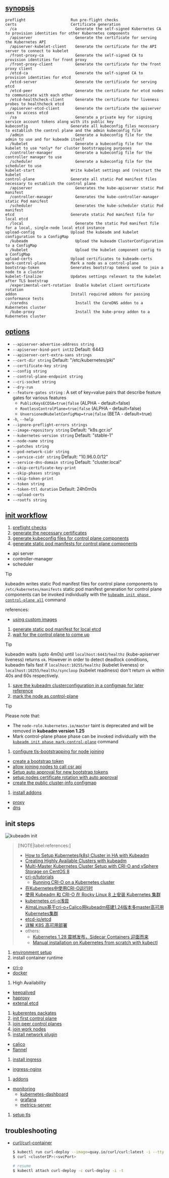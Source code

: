 ## [synopsis](https://kubernetes.io/docs/reference/setup-tools/kubeadm/kubeadm-init/#synopsis)
```
preflight                    Run pre-flight checks
certs                        Certificate generation
  /ca                          Generate the self-signed Kubernetes CA to provision identities for other Kubernetes components
  /apiserver                   Generate the certificate for serving the Kubernetes API
  /apiserver-kubelet-client    Generate the certificate for the API server to connect to kubelet
  /front-proxy-ca              Generate the self-signed CA to provision identities for front proxy
  /front-proxy-client          Generate the certificate for the front proxy client
  /etcd-ca                     Generate the self-signed CA to provision identities for etcd
  /etcd-server                 Generate the certificate for serving etcd
  /etcd-peer                   Generate the certificate for etcd nodes to communicate with each other
  /etcd-healthcheck-client     Generate the certificate for liveness probes to healthcheck etcd
  /apiserver-etcd-client       Generate the certificate the apiserver uses to access etcd
  /sa                          Generate a private key for signing service account tokens along with its public key
kubeconfig                   Generate all kubeconfig files necessary to establish the control plane and the admin kubeconfig file
  /admin                       Generate a kubeconfig file for the admin to use and for kubeadm itself
  /kubelet                     Generate a kubeconfig file for the kubelet to use *only* for cluster bootstrapping purposes
  /controller-manager          Generate a kubeconfig file for the controller manager to use
  /scheduler                   Generate a kubeconfig file for the scheduler to use
kubelet-start                Write kubelet settings and (re)start the kubelet
control-plane                Generate all static Pod manifest files necessary to establish the control plane
  /apiserver                   Generates the kube-apiserver static Pod manifest
  /controller-manager          Generates the kube-controller-manager static Pod manifest
  /scheduler                   Generates the kube-scheduler static Pod manifest
etcd                         Generate static Pod manifest file for local etcd
  /local                       Generate the static Pod manifest file for a local, single-node local etcd instance
upload-config                Upload the kubeadm and kubelet configuration to a ConfigMap
  /kubeadm                     Upload the kubeadm ClusterConfiguration to a ConfigMap
  /kubelet                     Upload the kubelet component config to a ConfigMap
upload-certs                 Upload certificates to kubeadm-certs
mark-control-plane           Mark a node as a control-plane
bootstrap-token              Generates bootstrap tokens used to join a node to a cluster
kubelet-finalize             Updates settings relevant to the kubelet after TLS bootstrap
  /experimental-cert-rotation  Enable kubelet client certificate rotation
addon                        Install required addons for passing conformance tests
  /coredns                     Install the CoreDNS addon to a Kubernetes cluster
  /kube-proxy                  Install the kube-proxy addon to a Kubernetes cluster
```

## [options](https://kubernetes.io/docs/reference/setup-tools/kubeadm/kubeadm-init/#options)
- `--apiserver-advertise-address string`
- `--apiserver-bind-port int32`     Default: 6443
- `--apiserver-cert-extra-sans strings`
- `--cert-dir string`     Default: "/etc/kubernetes/pki"
- `--certificate-key string`
- `--config string`
- `--control-plane-endpoint string`
- `--cri-socket string`
- `--dry-run`
- `--feature-gates string` : A set of key=value pairs that describe feature gates for various features
  - `PublicKeysECDSA=true|false` (ALPHA - default=false)
  - `RootlessControlPlane=true|false` (ALPHA - default=false)
  - `UnversionedKubeletConfigMap=true|false` (BETA - default=true)
- `-h`, `--help`
- `--ignore-preflight-errors strings`
- `--image-repository string`     Default: "k8s.gcr.io"
- `--kubernetes-version string`     Default: "stable-1"
- `--node-name string`
- `--patches string`
- `--pod-network-cidr string`
- `--service-cidr string`     Default: "10.96.0.0/12"
- `--service-dns-domain string`     Default: "cluster.local"
- `--skip-certificate-key-print`
- `--skip-phases strings`
- `--skip-token-print`
- `--token string`
- `--token-ttl duration`     Default: 24h0m0s
- `--upload-certs`
- `--rootfs string`

## [init workflow](https://kubernetes.io/docs/reference/setup-tools/kubeadm/implementation-details/#kubeadm-init-workflow-internal-design)
1. [preflight checks](https://kubernetes.io/docs/reference/setup-tools/kubeadm/implementation-details/#preflight-checks)
1. [generate the necessary certificates](https://kubernetes.io/docs/reference/setup-tools/kubeadm/implementation-details/#generate-the-necessary-certificates)
1. [generate kubeconfig files for control plane components](https://kubernetes.io/docs/reference/setup-tools/kubeadm/implementation-details/#generate-kubeconfig-files-for-control-plane-components)
1. [generate static pod manifests for control plane components](https://kubernetes.io/docs/reference/setup-tools/kubeadm/implementation-details/#generate-static-pod-manifests-for-control-plane-components)
  * api server
  * controller-manager
  * scheduler

  > [!TIP]
  > kubeadm writes static Pod manifest files for control plane components to `/etc/kubernetes/manifests`
  > static pod manifest generation for control plane components can be invoked individually with the [`kubeadm init phase control-plane all`](https://kubernetes.io/docs/reference/setup-tools/kubeadm/kubeadm-init-phase/#cmd-phase-control-plane) command
  >
  > references:
  > - [using custom images](https://kubernetes.io/docs/reference/setup-tools/kubeadm/kubeadm-init/#custom-images)

1. [generate static pod manifest for local etcd](https://kubernetes.io/docs/reference/setup-tools/kubeadm/implementation-details/#generate-static-pod-manifest-for-local-etcd)
1. [wait for the control plane to come up](https://kubernetes.io/docs/reference/setup-tools/kubeadm/implementation-details/#wait-for-the-control-plane-to-come-up)

  > [!TIP]
  > kubeadm waits (upto 4m0s) until `localhost:6443/healthz` (kube-apiserver liveness) returns `ok`. However in order to detect deadlock conditions, kubeadm fails fast if `localhost:10255/healthz` (kubelet liveness) or `localhost:10255/healthz/syncloop` (kubelet readiness) don't return `ok` within 40s and 60s respectively.

1. [save the kubeadm clusterconfiguration in a configmap for later reference](https://kubernetes.io/docs/reference/setup-tools/kubeadm/implementation-details/#save-the-kubeadm-clusterconfiguration-in-a-configmap-for-later-reference)
1. [mark the node as control-plane](https://kubernetes.io/docs/reference/setup-tools/kubeadm/implementation-details/#mark-the-node-as-control-plane)

  > [!TIP]
  > Please note that:
  > - The `node-role.kubernetes.io/master` taint is deprecated and will be removed in **kubeadm version 1.25**
  > - Mark control-plane phase phase can be invoked individually with the [`kubeadm init phase mark-control-plane`](https://kubernetes.io/docs/reference/setup-tools/kubeadm/kubeadm-init-phase/#cmd-phase-mark-control-plane) command

1. [configure tls-bootstrapping for node joining](https://kubernetes.io/docs/reference/setup-tools/kubeadm/implementation-details/#configure-tls-bootstrapping-for-node-joining)
  * [create a bootstrap token](https://kubernetes.io/docs/reference/setup-tools/kubeadm/implementation-details/#create-a-bootstrap-token)
  * [allow joining nodes to call csr api](https://kubernetes.io/docs/reference/setup-tools/kubeadm/implementation-details/#allow-joining-nodes-to-call-csr-api)
  * [Setup auto approval for new bootstrap tokens](https://kubernetes.io/docs/reference/setup-tools/kubeadm/implementation-details/#setup-auto-approval-for-new-bootstrap-tokens)
  * [setup nodes certificate rotation with auto approval](https://kubernetes.io/docs/reference/setup-tools/kubeadm/implementation-details/#setup-nodes-certificate-rotation-with-auto-approval)
  * [create the public cluster-info configmap](https://kubernetes.io/docs/reference/setup-tools/kubeadm/implementation-details/#create-the-public-cluster-info-configmap)
1. [install addons](https://kubernetes.io/docs/reference/setup-tools/kubeadm/implementation-details/#install-addons)
  * [proxy](https://kubernetes.io/docs/reference/setup-tools/kubeadm/implementation-details/#proxy)
  * [dns](https://kubernetes.io/docs/reference/setup-tools/kubeadm/implementation-details/#dns)

## init steps

![kubeadm init](../../../screenshot/k8s/Kubeadm-init.png)

> [!NOTE|label:references:]
> - [How to Setup Kubernetes(k8s) Cluster in HA with Kubeadm](https://www.linuxtechi.com/setup-highly-available-kubernetes-cluster-kubeadm/)
> - [Creating Highly Available Clusters with kubeadm](https://kubernetes.io/docs/setup/production-environment/tools/kubeadm/high-availability/)
> - [Multi-Master Kubernetes Cluster Setup with CRI-O and vSphere Storage on CentOS 8](https://blog.yasithab.com/centos/multi-master-kubernetes-cluster-setup-with-crio-and-vsphere-storage-on-centos-8/)
> - [cri-o/tutorials](https://github.com/cri-o/cri-o/tree/main/tutorials)
>   - [Running CRI-O on a Kubernetes cluster](https://github.com/cri-o/cri-o/blob/main/tutorials/kubernetes.md)
> - [在Kubernetes中使用CRI-O运行时](https://zhuanlan.zhihu.com/p/402497610)
> - [使用 Kubeadm 和 CRI-O 在 Rocky Linux 8 上安装 Kubernetes 集群](https://blog.csdn.net/wchbest/article/details/131038029)
> - [kubernetes cri-o浅尝](https://www.bilibili.com/read/cv20869471)
> - [AlmaLinux基于cri-o+Calico用kubeadm搭建1.24版本多master高可用Kubernetes集群](https://blog.csdn.net/lic95/article/details/125025782)
> - [etcd-io/etcd](https://github.com/etcd-io/etcd/release)
> - [详解 K8S 高可用部署](https://mp.weixin.qq.com/s?__biz=MzU0OTE4MzYzMw==&mid=2247550185&sn=6286db333de97b99584301956a339e3a&chksm=fbb18d17ccc60401b232e9ebb54eb2970129caa0595c454f4356f6ee29f87a6b63adc9b97af0)
> - others:
>   - [Kubernetes 1.28 震撼发布，Sidecar Containers 迎面而来](https://baijiahao.baidu.com/s?id=1774263469282248861)
>   - [Manual installation on Kubernetes from scratch with kubectl](https://www.ibm.com/docs/en/cloud-paks/foundational-services/3.23?topic=software-manual-installation-kubernetes-from-scratch-kubectl)

1. [environment setup](./kubeadm/env.md)
1. install container runtime
  * [cri-o](../../crio/crio.md)
  * [docker](../../docker/docker.md)
1. High Availability
  * [keepalived](./kubeadm/env.md#keepalived)
  * [haproxy](./kubeadm/env.md#haproxy)
  * [extenal etcd](./etcd.md#extenal-etcd)
1. [kuberentes packates](./kubeadm/kubeadm.md#kubernetes-packages)
1. [init first control plane](./kubeadm/kubeadm.md#init-first-control-plane-node)
1. [join peer control planes](./kubeadm/kubeadm.md#join-as-control-plane-node)
1. [join work nodes](./kubeadm/kubeadm.md#join-as-worker-node)
1. [install network plugin](./addons.md#cni)
  * [calico](./addons.md#calico)
  * [flannel](./addons.md#flannel)
1. [install ingress](./addons.md#ingress)
  * [ingress-nginx](./addons.md#ingress-nginx)
1. [addons](./addons.md)
  * [monitoring](./addons.md#monitoring)
    * [kubernetes-dashboard](./addons.md#kubernetes-dashboard)
    * [grafana](./addons.md#grafana)
    * [metrics-server](./addons.md#metrics-server)
1. [setup tls](./addons.md#tls)

## troubleshooting

- [curl/curl-container](https://github.com/curl/curl-container)

  ```bash
  $ kubectl run curl-deploy --image=quay.io/curl/curl:latest -i --tty -- sh
  $ curl <clusterIP>:<svcPort>

  # resume
  $ kubectl attach curl-deploy -c curl-deploy -i -t
  ```
